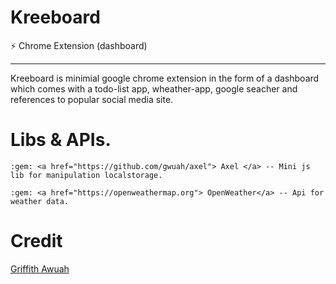 # Kreeboard
:zap: Chrome Extension (dashboard) 
<hr>
 Kreeboard is minimial google chrome extension in the form of a dashboard which comes with a todo-list app, wheather-app, google seacher and references to popular social media site.

# Libs & APIs.

 	:gem: <a href="https://github.com/gwuah/axel"> Axel </a> -- Mini js lib for manipulation localstorage.

	:gem: <a href="https://openweathermap.org"> OpenWeather</a> -- Api for weather data.

# Credit 


<a href="https://github.com/gwuah/"> Griffith Awuah</a> 	